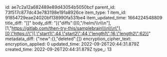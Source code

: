 id: ae7c2a12a682489e89d43054b5050bcf
parent_id: 73f517c877dc43e783198e191a8926ce
item_type: 1
item_id: 91854729eae24020bf138990fa531be4
item_updated_time: 1664224548809
title_diff: "[]"
body_diff: "[{\"diffs\":[[0,\"/helm/\\\n\\\n\"],[1,\"https://gitlab.com/then-try-this/samplebrain\\\n\\\n\"],[0,\"https://\"]],\"start1\":44,\"start2\":44,\"length1\":16,\"length2\":62}]"
metadata_diff: {"new":{},"deleted":[]}
encryption_cipher_text: 
encryption_applied: 0
updated_time: 2022-09-26T20:44:31.879Z
created_time: 2022-09-26T20:44:31.879Z
type_: 13